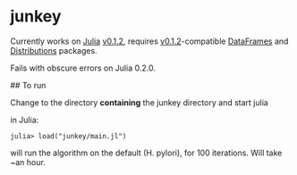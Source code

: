 junkey
======

Currently works on [Julia](http://julialang.org/) [v0.1.2](https://github.com/JuliaLang/julia/tree/v0.1.2), 
requires [v0.1.2](https://github.com/JuliaLang/julia/tree/v0.1.2)-compatible 
[DataFrames](https://github.com/HarlanH/DataFrames.jl) 
and [Distributions](https://github.com/JuliaStats/Distributions.jl) packages.

Fails with obscure errors on Julia 0.2.0.

<a name="Running"/>
## To run

Change to the directory **containing** the junkey directory and start julia

in Julia: 

    julia> load("junkey/main.jl")

will run the algorithm on the default (H. pylori), for 100 iterations. Will take ~an hour.
